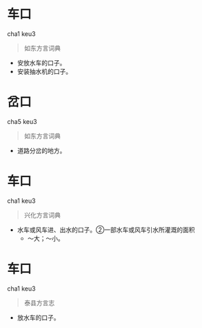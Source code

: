 # 车口
cha1 keu3
> 如东方言词典
- 安放水车的口子。
- 安装抽水机的口子。

# 岔口
cha5 keu3
> 如东方言词典
- 道路分岔的地方。

# 车口
cha1 keu3
> 兴化方言词典
- 水车或风车进、出水的口子。②一部水车或风车引水所灌溉的面积
  - ～大；～小。

# 车口
cha1 keu3
> 泰县方言志
- 放水车的口子。
